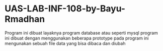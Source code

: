 # UAS-LAB-INF-108-by-Bayu-Rmadhan

Program ini dibuat layaknya program database atau seperti mysql
program ini dibuat dengan menggunakan beberapa prototype
pada program ini mengunakan sebuah file data yang bisa dibaca dan diubah
